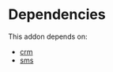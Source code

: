 # Dependencies

This addon depends on:

- [crm](https://github.com/bringout/oca-ocb-crm/tree/f57c024d38b5558f0e9ad32b1e05486b4c39cc36/odoo-bringout-oca-ocb-crm)
- [sms](https://github.com/bringout/oca-ocb-mail/tree/cf28d72fa447cbe72e9004691397255796aaa651/odoo-bringout-oca-ocb-sms)
